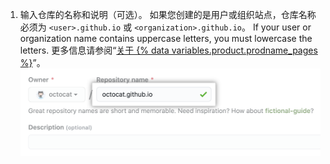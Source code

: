 1. 输入仓库的名称和说明（可选）。 如果您创建的是用户或组织站点，仓库名称必须为 `<user>.github.io` 或 `<organization>.github.io`。 If your user or organization name contains uppercase letters, you must lowercase the letters. 更多信息请参阅“[关于 {% data variables.product.prodname_pages %}](/articles/about-github-pages#types-of-github-pages-sites)”。 ![创建仓库字段](/assets/images/help/pages/create-repository-name-pages.png)
